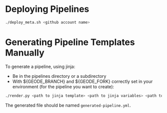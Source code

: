 # Deploying Pipelines

```bash
./deploy_meta.sh <github account name>
```

# Generating Pipeline Templates Manually
To generate a pipeline, using jinja:
* Be in the pipelines directory or a subdirectory
* With ${GEODE_BRANCH} and ${GEODE_FORK} correctly set in your environment
(for the pipeline you want to create):

```bash
./render.py <path to jinja template> <path to jinja variables> <path to generated file>
```

The generated file should be named `generated-pipeline.yml`.